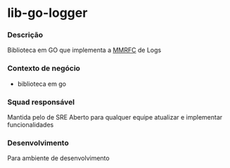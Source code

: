 # lib-go-logger

### Descrição
Biblioteca em GO que implementa a [MMRFC](https://madeiramadeira.atlassian.net/wiki/spaces/S/pages/2317942893/MMRFC+1+-+Log) de Logs

### Contexto de negócio
- biblioteca em go

### Squad responsável
Mantida pelo de SRE
Aberto para qualquer equipe atualizar e implementar funcionalidades

### Desenvolvimento
Para ambiente de desenvolvimento

 